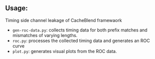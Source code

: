 ## Usage:
Timing side channel  leakage of CacheBlend framewaork

- `gen-roc-data.py`: collects timing data for both prefix matches and mismatches of varying lengths.
- `roc.py`: processes the collected timing data and generates an ROC curve
- `plot.py`: generates visual plots from the ROC data. 